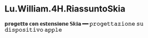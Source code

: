 # Lu.William.4H.RiassuntoSkia
### 𝕡𝕣𝕠𝕘𝕖𝕥𝕥𝕠 𝕔𝕠𝕟 𝕖𝕤𝕥𝕖𝕟𝕤𝕚𝕠𝕟𝕖 𝕊𝕜𝕚𝕒 ━━ 𝚙𝚛𝚘𝚐𝚎𝚝𝚝𝚊𝚣𝚒𝚘𝚗𝚎 𝚜𝚞 𝚍𝚒𝚜𝚙𝚘𝚜𝚒𝚝𝚒𝚟𝚘 𝚊𝚙𝚙𝚕𝚎
